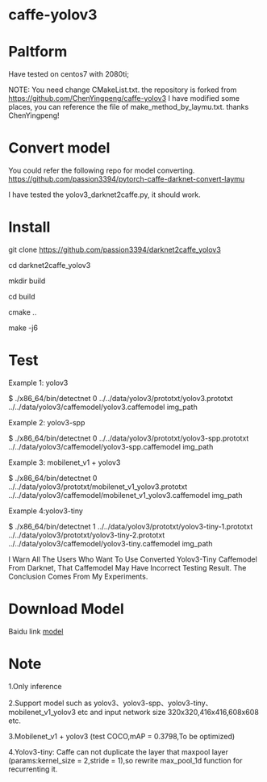 # caffe-yolov3
# Paltform
Have tested on centos7 with 2080ti;

NOTE: You need change CMakeList.txt.
the repository is forked from https://github.com/ChenYingpeng/caffe-yolov3 
I have modified some places, you can reference the file of make_method_by_laymu.txt.
thanks ChenYingpeng!

# Convert model
You could refer the following repo for model converting.
https://github.com/passion3394/pytorch-caffe-darknet-convert-laymu

I have tested the yolov3_darknet2caffe.py, it should work.

# Install
git clone https://github.com/passion3394/darknet2caffe_yolov3

cd darknet2caffe_yolov3

mkdir build

cd build

cmake ..

make -j6

# Test

Example 1: yolov3

$ ./x86_64/bin/detectnet 0 ../../data/yolov3/prototxt/yolov3.prototxt ../../data/yolov3/caffemodel/yolov3.caffemodel img_path

Example 2: yolov3-spp

$ ./x86_64/bin/detectnet 0 ../../data/yolov3/prototxt/yolov3-spp.prototxt ../../data/yolov3/caffemodel/yolov3-spp.caffemodel img_path 

Example 3: mobilenet_v1 + yolov3

$ ./x86_64/bin/detectnet 0 ../../data/yolov3/prototxt/mobilenet_v1_yolov3.prototxt ../../data/yolov3/caffemodel/mobilenet_v1_yolov3.caffemodel img_path

Example 4:yolov3-tiny

$ ./x86_64/bin/detectnet 1 ../../data/yolov3/prototxt/yolov3-tiny-1.prototxt ../../data/yolov3/prototxt/yolov3-tiny-2.prototxt ../../data/yolov3/caffemodel/yolov3-tiny.caffemodel img_path

I Warn All The Users Who Want To Use Converted Yolov3-Tiny Caffemodel From Darknet, That Caffemodel May Have Incorrect Testing Result. The Conclusion Comes From My Experiments.

# Download Model

Baidu link [model](https://pan.baidu.com/s/1yiCrnmsOm0hbweJBiiUScQ)


# Note

1.Only inference

2.Support model such as yolov3、yolov3-spp、yolov3-tiny、mobilenet_v1_yolov3 etc and input network size 320x320,416x416,608x608 etc.

3.Mobilenet_v1 + yolov3 (test COCO,mAP = 0.3798,To be optimized)

4.Yolov3-tiny: Caffe can not duplicate the layer that maxpool layer (params:kernel_size = 2,stride = 1),so rewrite max_pool_1d function for recurrenting it.

